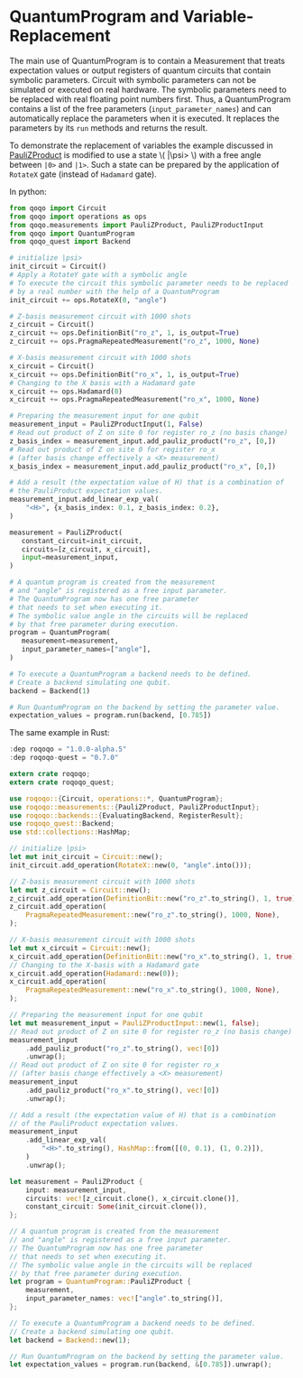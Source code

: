 # QuantumProgram and Variable-Replacement

The main use of QuantumProgram is to contain a Measurement that treats expectation values or output registers of quantum circuits that contain symbolic parameters. Circuit with symbolic parameters can not be simulated or executed on real hardware. The symbolic parameters need to be replaced with real floating point numbers first. Thus, a QuantumProgram contains a list of the free parameters (`input_parameter_names`) and can automatically replace the parameters when it is executed. It replaces the parameters by its `run` methods and returns the result.

To demonstrate the replacement of variables the example discussed in [PauliZProduct](pauliz.md) is modified to use a state \\( |\psi> \\) with a free angle between `|0>` and `|1>`. Such a state can be prepared by the application of `RotateX` gate (instead of `Hadamard` gate).

In python:

```python
from qoqo import Circuit
from qoqo import operations as ops
from qoqo.measurements import PauliZProduct, PauliZProductInput
from qoqo import QuantumProgram
from qoqo_quest import Backend

# initialize |psi>
init_circuit = Circuit()
# Apply a RotateY gate with a symbolic angle
# To execute the circuit this symbolic parameter needs to be replaced
# by a real number with the help of a QuantumProgram
init_circuit += ops.RotateX(0, "angle")

# Z-basis measurement circuit with 1000 shots
z_circuit = Circuit()
z_circuit += ops.DefinitionBit("ro_z", 1, is_output=True)
z_circuit += ops.PragmaRepeatedMeasurement("ro_z", 1000, None)

# X-basis measurement circuit with 1000 shots
x_circuit = Circuit()
x_circuit += ops.DefinitionBit("ro_x", 1, is_output=True)
# Changing to the X basis with a Hadamard gate
x_circuit += ops.Hadamard(0)
x_circuit += ops.PragmaRepeatedMeasurement("ro_x", 1000, None)

# Preparing the measurement input for one qubit
measurement_input = PauliZProductInput(1, False)
# Read out product of Z on site 0 for register ro_z (no basis change)
z_basis_index = measurement_input.add_pauliz_product("ro_z", [0,])
# Read out product of Z on site 0 for register ro_x
# (after basis change effectively a <X> measurement)
x_basis_index = measurement_input.add_pauliz_product("ro_x", [0,])

# Add a result (the expectation value of H) that is a combination of
# the PauliProduct expectation values.
measurement_input.add_linear_exp_val(
    "<H>", {x_basis_index: 0.1, z_basis_index: 0.2},
)

measurement = PauliZProduct(
   constant_circuit=init_circuit,
   circuits=[z_circuit, x_circuit],
   input=measurement_input,
)

# A quantum program is created from the measurement
# and "angle" is registered as a free input parameter.
# The QuantumProgram now has one free parameter
# that needs to set when executing it.
# The symbolic value angle in the circuits will be replaced
# by that free parameter during execution.
program = QuantumProgram(
   measurement=measurement,
   input_parameter_names=["angle"],
)

# To execute a QuantumProgram a backend needs to be defined.
# Create a backend simulating one qubit.
backend = Backend(1)

# Run QuantumProgram on the backend by setting the parameter value.
expectation_values = program.run(backend, [0.785])
```

The same example in Rust:

```Rust
:dep roqoqo = "1.0.0-alpha.5"
:dep roqoqo-quest = "0.7.0"

extern crate roqoqo;
extern crate roqoqo_quest;

use roqoqo::{Circuit, operations::*, QuantumProgram};
use roqoqo::measurements::{PauliZProduct, PauliZProductInput};
use roqoqo::backends::{EvaluatingBackend, RegisterResult};
use roqoqo_quest::Backend;
use std::collections::HashMap;

// initialize |psi>
let mut init_circuit = Circuit::new();
init_circuit.add_operation(RotateX::new(0, "angle".into()));

// Z-basis measurement circuit with 1000 shots
let mut z_circuit = Circuit::new();
z_circuit.add_operation(DefinitionBit::new("ro_z".to_string(), 1, true));
z_circuit.add_operation(
    PragmaRepeatedMeasurement::new("ro_z".to_string(), 1000, None),
);

// X-basis measurement circuit with 1000 shots
let mut x_circuit = Circuit::new();
x_circuit.add_operation(DefinitionBit::new("ro_x".to_string(), 1, true));
// Changing to the X-basis with a Hadamard gate
x_circuit.add_operation(Hadamard::new(0));
x_circuit.add_operation(
    PragmaRepeatedMeasurement::new("ro_x".to_string(), 1000, None),
);

// Preparing the measurement input for one qubit
let mut measurement_input = PauliZProductInput::new(1, false);
// Read out product of Z on site 0 for register ro_z (no basis change)
measurement_input
    .add_pauliz_product("ro_z".to_string(), vec![0])
    .unwrap();
// Read out product of Z on site 0 for register ro_x
// (after basis change effectively a <X> measurement)
measurement_input
    .add_pauliz_product("ro_x".to_string(), vec![0])
    .unwrap();

// Add a result (the expectation value of H) that is a combination
// of the PauliProduct expectation values.
measurement_input
    .add_linear_exp_val(
        "<H>".to_string(), HashMap::from([(0, 0.1), (1, 0.2)]),
    )
    .unwrap();

let measurement = PauliZProduct {
    input: measurement_input,
    circuits: vec![z_circuit.clone(), x_circuit.clone()],
    constant_circuit: Some(init_circuit.clone()),
};

// A quantum program is created from the measurement
// and "angle" is registered as a free input parameter.
// The QuantumProgram now has one free parameter
// that needs to set when executing it.
// The symbolic value angle in the circuits will be replaced
// by that free parameter during execution.
let program = QuantumProgram::PauliZProduct {
    measurement,
    input_parameter_names: vec!["angle".to_string()],
};

// To execute a QuantumProgram a backend needs to be defined.
// Create a backend simulating one qubit.
let backend = Backend::new(1);

// Run QuantumProgram on the backend by setting the parameter value.
let expectation_values = program.run(backend, &[0.785]).unwrap();
```
